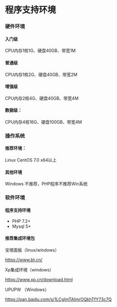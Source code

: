 # 程序支持环境

### 硬件环境

#### 入门级

CPU内存1核1G、硬盘40GB、带宽1M

#### 普通级

CPU内存1核2G、硬盘40GB、带宽2M

#### 增强级

CPU内存2核4G、硬盘40GB、带宽4M

#### 数据级：

CPU内存4核16G、硬盘100GB、带宽4M

### 操作系统

#### 推荐环境：

Linux CentOS 7.0 x64以上

#### 其他环境

Windows 不推荐，PHP程序不推荐Win系统

### 软件环境

#### 程序支持环境

- PHP 7.2+
- Mysql 5+

#### 推荐集成环境包

宝塔面板（linux/windows）

https://www.bt.cn/

Xp集成环境（windows）

https://www.xp.cn/download.html

UPUPW （Windows）

https://pan.baidu.com/s/1LCgImTAImrOQkhTfY73c7Q
